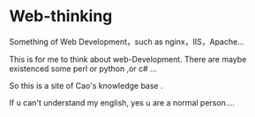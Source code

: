 # Web-thinking
Something of Web Development，such as nginx，IIS，Apache...

This is for me to think about web-Development.
There are maybe existenced some perl or python ,or c# ...

So this is a site of Cao's knowledge base .

If u can't understand my english, yes u are a normal person....



